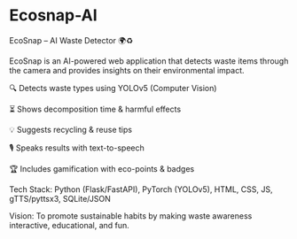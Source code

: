 # Ecosnap-AI
EcoSnap – AI Waste Detector 🌍♻️

EcoSnap is an AI-powered web application that detects waste items through the camera and provides insights on their environmental impact.

🔍 Detects waste types using YOLOv5 (Computer Vision)

⏳ Shows decomposition time & harmful effects

💡 Suggests recycling & reuse tips

🎙️ Speaks results with text-to-speech

🏆 Includes gamification with eco-points & badges

Tech Stack: Python (Flask/FastAPI), PyTorch (YOLOv5), HTML, CSS, JS, gTTS/pyttsx3, SQLite/JSON

Vision: To promote sustainable habits by making waste awareness interactive, educational, and fun.
